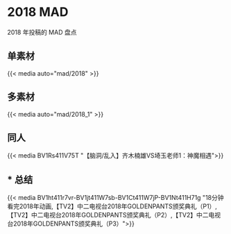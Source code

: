 # 2018 MAD


2018 年投稿的 MAD 盘点

## 单素材

{{< media auto="mad/2018" >}}

## 多素材

{{< media auto="mad/2018_1" >}}

## 同人

{{< media BV1Rs411V75T
"【脑洞/乱入】齐木楠雄VS埼玉老师1：神魔相遇">}}


## * 总结

{{< media BV1ht411r7vr-BV1jt411W7sb-BV1Ct411W7jP-BV1Nt411H71g
"18分钟看完2018年动画,【TV2】中二电视台2018年GOLDENPANTS颁奖典礼（P1）,【TV2】中二电视台2018年GOLDENPANTS颁奖典礼（P2）,【TV2】中二电视台2018年GOLDENPANTS颁奖典礼（P3）">}}
